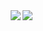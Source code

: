 <img   align="right" src="https://github-readme-stats.vercel.app/api/top-langs/?username=kexoub&locale=cn&line_height=33&theme=dracula&langs_count=10&layout=compact&custom_title=Murasame"/>

<img   align="right" src="https://github-readme-stats.vercel.app/api?username=kexoub&locale=cn&line_height=33&show_icons=true&hide=&theme=dracula&rank_icon=github&custom_title=Murasame"/>
